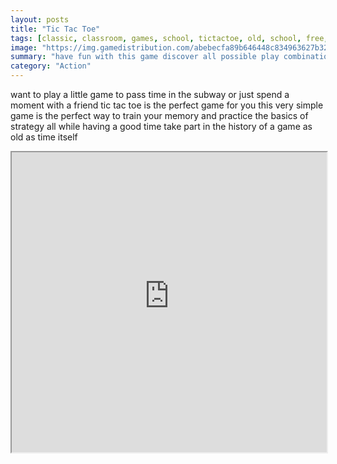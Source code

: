 ```yaml
---
layout: posts
title: "Tic Tac Toe"
tags: [classic, classroom, games, school, tictactoe, old, school, free, online, games, oyna, game, free, games, play, play, games]
image: "https://img.gamedistribution.com/abebecfa89b646448c834963627b325d-1280x550.jpeg"
summary: "have fun with this game discover all possible play combinations and battle your friends to become the tic tac toe champion it s time to put your brain to the test while having a good time  free online games oyna game free games play play games"
category: "Action"
---
```


want to play a little game to pass time in the subway or just spend a moment with a friend tic tac toe is the perfect game for you this very simple game is the perfect way to train your memory and practice the basics of strategy all while having a good time take part in the history of a game as old as time itself

<iframe width="100%" height="480px;" src="https://html5.gamedistribution.com/abebecfa89b646448c834963627b325d/"></iframe>
